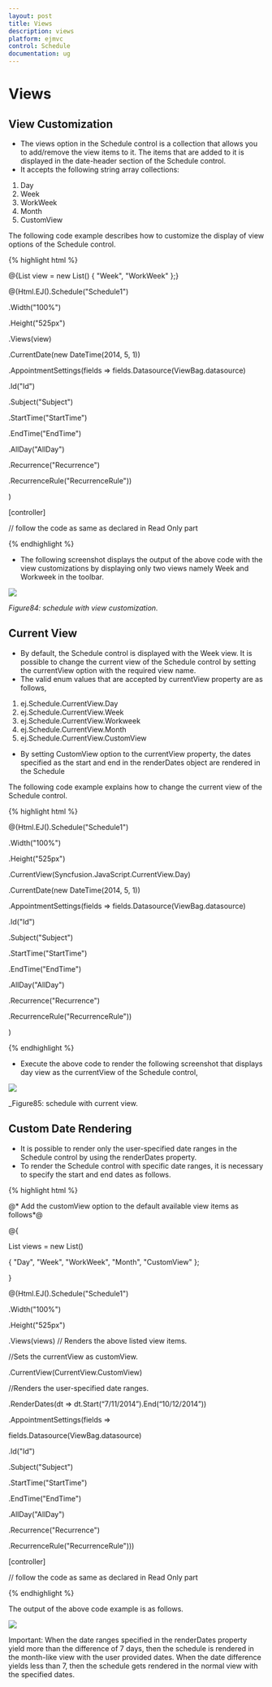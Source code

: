 ```yaml
---
layout: post
title: Views
description: views
platform: ejmvc
control: Schedule
documentation: ug
---
```


# Views

## View Customization

* The views option in the Schedule control is a collection that allows you to add/remove the view items to it. The items that are added to it is displayed in the date-header section of the Schedule control.
* It accepts the following string array collections:
1. Day
2. Week
3. WorkWeek
4. Month
5. CustomView

The following code example describes how to customize the display of view options of the Schedule control.


{% highlight html %}

@{List<string> view = new List<string>() { "Week", "WorkWeek" };}

@(Html.EJ().Schedule("Schedule1")

.Width("100%")

.Height("525px")

.Views(view)

.CurrentDate(new DateTime(2014, 5, 1))

.AppointmentSettings(fields => fields.Datasource(ViewBag.datasource)

.Id("Id")

.Subject("Subject")

.StartTime("StartTime")

.EndTime("EndTime")

.AllDay("AllDay")

.Recurrence("Recurrence")

.RecurrenceRule("RecurrenceRule"))

)



[controller]

// follow the code as same as declared in Read Only part


{% endhighlight %}


* The following screenshot displays the output of the above code with the view customizations by displaying only two views namely Week and Workweek in the toolbar.

![](Views_images/Views_img1.png)



_Figure84: schedule with view customization._

## Current View

* By default, the Schedule control is displayed with the Week view. It is possible to change the current view of the Schedule control by setting the currentView option with the required view name. 
* The valid enum values that are accepted by currentView property are as follows,
1. ej.Schedule.CurrentView.Day
2. ej.Schedule.CurrentView.Week
3. ej.Schedule.CurrentView.Workweek
4. ej.Schedule.CurrentView.Month
5. ej.Schedule.CurrentView.CustomView
* By setting CustomView option to the currentView property, the dates specified as the start and end in the renderDates object are rendered in the Schedule

The following code example explains how to change the current view of the Schedule control.



{% highlight html %}



@(Html.EJ().Schedule("Schedule1")

.Width("100%")

.Height("525px")

.CurrentView(Syncfusion.JavaScript.CurrentView.Day)

.CurrentDate(new DateTime(2014, 5, 1))

.AppointmentSettings(fields => fields.Datasource(ViewBag.datasource)

.Id("Id")

.Subject("Subject")

.StartTime("StartTime")

.EndTime("EndTime")

.AllDay("AllDay")

.Recurrence("Recurrence")

.RecurrenceRule("RecurrenceRule"))

)

{% endhighlight %}

* Execute the above code to render the following screenshot that displays day view as the currentView of the Schedule control,

![](Views_images/Views_img2.png)



   _Figure85:  schedule with current view.

## Custom Date Rendering

* It is possible to render only the user-specified date ranges in the Schedule control by using the renderDates property. 
* To render the Schedule control with specific date ranges, it is necessary to specify the start and end dates as follows.



{% highlight html %}



@* Add the customView option to the default available view items as follows*@

@{

List<string> views = new List<string>()

{ "Day", "Week", "WorkWeek", "Month", "CustomView" };

}





@(Html.EJ().Schedule("Schedule1")

.Width("100%")

.Height("525px")

.Views(views) // Renders the above listed view items.



//Sets the currentView as customView.

.CurrentView(CurrentView.CustomView)



//Renders the user-specified date ranges.

.RenderDates(dt => dt.Start(“7/11/2014”).End(“10/12/2014”))



.AppointmentSettings(fields =>

fields.Datasource(ViewBag.datasource)

.Id("Id")

.Subject("Subject")

.StartTime("StartTime")

.EndTime("EndTime")

.AllDay("AllDay")

.Recurrence("Recurrence")

.RecurrenceRule("RecurrenceRule")))



[controller]

// follow the code as same as declared in Read Only part


{% endhighlight %}


The output of the above code example is as follows.

![](Views_images/Views_img3.png)





Important: When the date ranges specified in the renderDates property yield more than the difference of 7 days, then the schedule is rendered in the month-like view with the user provided dates. When the date difference yields less than 7, then the schedule gets rendered in the normal view with the specified dates.



